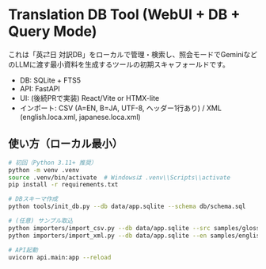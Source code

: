 # Translation DB Tool (WebUI + DB + Query Mode)

これは「英⇄日 対訳DB」をローカルで管理・検索し、照会モードでGeminiなどのLLMに渡す最小資料を生成するツールの初期スキャフォールドです。

- DB: SQLite + FTS5
- API: FastAPI
- UI: (後続PRで実装) React/Vite or HTMX-lite
- インポート: CSV (A=EN, B=JA, UTF-8, ヘッダー1行あり) / XML (english.loca.xml, japanese.loca.xml)

## 使い方（ローカル最小）
```bash
# 初回（Python 3.11+ 推奨）
python -m venv .venv
source .venv/bin/activate  # Windowsは .venv\\Scripts\\activate
pip install -r requirements.txt

# DBスキーマ作成
python tools/init_db.py --db data/app.sqlite --schema db/schema.sql

# (任意) サンプル取込
python importers/import_csv.py --db data/app.sqlite --src samples/glossary.csv --source-name "BG3_official_glossary.csv" --priority 80
python importers/import_xml.py --db data/app.sqlite --en samples/english.loca.xml --ja samples/japanese.loca.xml --src-name-EN "english.loca.xml" --src-name-JA "japanese.loca.xml" --priority 100

# API起動
uvicorn api.main:app --reload
